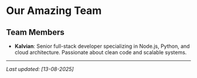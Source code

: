 # Our Amazing Team

## Team Members

- **Kalvian**: Senior full-stack developer specializing in Node.js, Python, and cloud architecture. Passionate about clean code and scalable systems.

---

_Last updated: [13-08-2025]_
